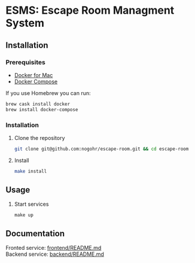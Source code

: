 ESMS: Escape Room Managment System
==================================

## Installation

### Prerequisites

* [Docker for Mac](https://docs.docker.com/docker-for-mac/)
* [Docker Compose](https://docs.docker.com/compose/install/)

If you use Homebrew you can run:

```sh
brew cask install docker
brew install docker-compose
```

### Installation

1. Clone the repository

    ```bash
    git clone git@github.com:nogohr/escape-room.git && cd escape-room
    ```

2. Install

    ```bash
    make install
    ```

Usage
-----

1. Start services

    ```
    make up
    ```

Documentation
-------------

Fronted service: [frontend/README.md](frontend/README.md)<br>
Backend service: [backend/README.md](backend/README.md)

